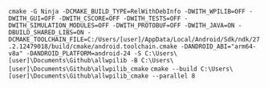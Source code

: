 `cmake -G Ninja -DCMAKE_BUILD_TYPE=RelWithDebInfo -DWITH_WPILIB=OFF -DWITH_GUI=OFF -DWITH_CSCORE=OFF -DWITH_TESTS=OFF -DWITH_SIMULATION_MODULES=OFF -DWITH_PROTOBUF=OFF -DWITH_JAVA=ON -DBUILD_SHARED_LIBS=ON -DCMAKE_TOOLCHAIN_FILE=C:/Users/[user]/AppData/Local/Android/Sdk/ndk/27.2.12479018/build/cmake/android.toolchain.cmake -DANDROID_ABI="arm64-v8a" -DANDROID_PLATFORM=android-24 -S C:\Users\[user]\Documents\Github\allwpilib -B C:\Users\[user]\Documents\Github\allwpilib_cmake`
`cmake --build C:\Users\[user]\Documents\Github\allwpilib_cmake --parallel 8`
